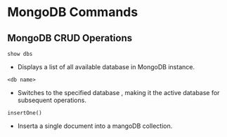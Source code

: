 # MongoDB Commands

## MongoDB CRUD Operations


```
show dbs
```
- Displays a list of all available database in MongoDB instance.

```
<db name>
```
- Switches to the specified database , making it the active database for subsequent operations.

```
insertOne()
```
- Inserta a single document into a mangoDB collection.
